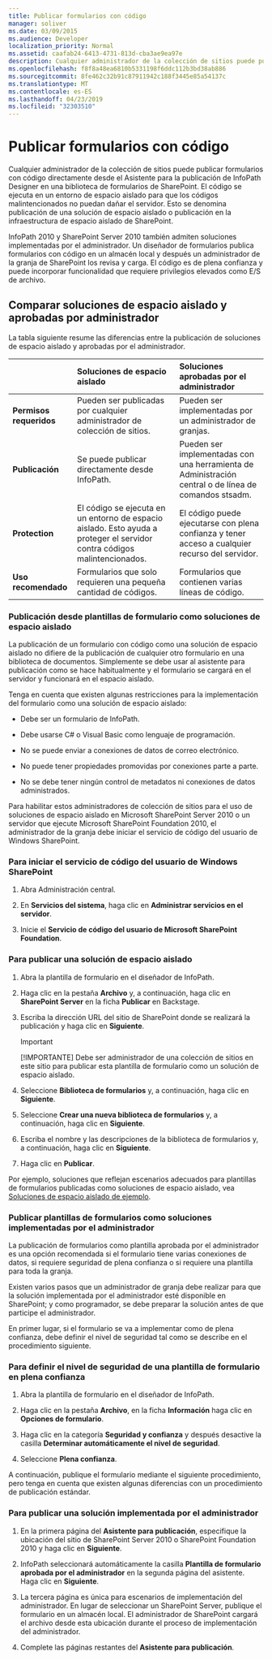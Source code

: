 ```yaml
---
title: Publicar formularios con código
manager: soliver
ms.date: 03/09/2015
ms.audience: Developer
localization_priority: Normal
ms.assetid: caafab24-6413-4731-813d-cba3ae9ea97e
description: Cualquier administrador de la colección de sitios puede publicar formularios con código directamente desde el Asistente para la publicación de InfoPath Designer en una biblioteca de formularios de SharePoint. El código se ejecuta en un entorno de espacio aislado para que los códigos malintencionados no puedan dañar el servidor. Esto se denomina publicación de una solución de espacio aislado o publicación en la infraestructura de espacio aislado de SharePoint.
ms.openlocfilehash: f8f8a48ea6810b5331198f6ddc112b3bd38ab886
ms.sourcegitcommit: 8fe462c32b91c87911942c188f3445e85a54137c
ms.translationtype: MT
ms.contentlocale: es-ES
ms.lasthandoff: 04/23/2019
ms.locfileid: "32303510"
---
```

# <a name="publishing-forms-with-code"></a>Publicar formularios con código

Cualquier administrador de la colección de sitios puede publicar formularios con código directamente desde el Asistente para la publicación de InfoPath Designer en una biblioteca de formularios de SharePoint. El código se ejecuta en un entorno de espacio aislado para que los códigos malintencionados no puedan dañar el servidor. Esto se denomina publicación de una solución de espacio aislado o publicación en la infraestructura de espacio aislado de SharePoint.
  
InfoPath 2010 y SharePoint Server 2010 también admiten soluciones implementadas por el administrador. Un diseñador de formularios publica formularios con código en un almacén local y después un administrador de la granja de SharePoint los revisa y carga. El código es de plena confianza y puede incorporar funcionalidad que requiere privilegios elevados como E/S de archivo.
  
## <a name="comparing-sandboxed-and-administrator-approved-solutions"></a>Comparar soluciones de espacio aislado y aprobadas por administrador

La tabla siguiente resume las diferencias entre la publicación de soluciones de espacio aislado y aprobadas por el administrador. 
  
||**Soluciones de espacio aislado**|**Soluciones aprobadas por el administrador**|
|:-----|:-----|:-----|
|**Permisos requeridos** <br/> |Pueden ser publicadas por cualquier administrador de colección de sitios.  <br/> |Pueden ser implementadas por un administrador de granjas.  <br/> |
|**Publicación** <br/> |Se puede publicar directamente desde InfoPath.  <br/> |Pueden ser implementadas con una herramienta de Administración central o de línea de comandos stsadm.  <br/> |
|**Protection** <br/> |El código se ejecuta en un entorno de espacio aislado. Esto ayuda a proteger el servidor contra códigos malintencionados.  <br/> |El código puede ejecutarse con plena confianza y tener acceso a cualquier recurso del servidor.  <br/> |
|**Uso recomendado** <br/> |Formularios que solo requieren una pequeña cantidad de códigos.  <br/> |Formularios que contienen varias líneas de código.  <br/> |
   
### <a name="publishing-form-templates-as-sandboxed-solutions"></a>Publicación desde plantillas de formulario como soluciones de espacio aislado

La publicación de un formulario con código como una solución de espacio aislado no difiere de la publicación de cualquier otro formulario en una biblioteca de documentos. Simplemente se debe usar al asistente para publicación como se hace habitualmente y el formulario se cargará en el servidor y funcionará en el espacio aislado.
  
Tenga en cuenta que existen algunas restricciones para la implementación del formulario como una solución de espacio aislado:
  
- Debe ser un formulario de InfoPath.
    
- Debe usarse C# o Visual Basic como lenguaje de programación.
    
- No se puede enviar a conexiones de datos de correo electrónico.
    
- No puede tener propiedades promovidas por conexiones parte a parte.
    
- No se debe tener ningún control de metadatos ni conexiones de datos administrados.
    
Para habilitar estos administradores de colección de sitios para el uso de soluciones de espacio aislado en Microsoft SharePoint Server 2010 o un servidor que ejecute Microsoft SharePoint Foundation 2010, el administrador de la granja debe iniciar el servicio de código del usuario de Windows SharePoint.
  
### <a name="to-start-the-windows-sharepoint-user-code-service"></a>Para iniciar el servicio de código del usuario de Windows SharePoint

1. Abra Administración central.
    
2. En **Servicios del sistema**, haga clic en **Administrar servicios en el servidor**.
    
3. Inicie el **Servicio de código del usuario de Microsoft SharePoint Foundation**.
    
### <a name="to-publish-a-sandboxed-solution"></a>Para publicar una solución de espacio aislado

1. Abra la plantilla de formulario en el diseñador de InfoPath.
    
2. Haga clic en la pestaña **Archivo** y, a continuación, haga clic en **SharePoint Server** en la ficha **Publicar** en Backstage. 
    
3. Escriba la dirección URL del sitio de SharePoint donde se realizará la publicación y haga clic en **Siguiente**. 
    
    > [!IMPORTANT]
    > [!IMPORTANTE] Debe ser administrador de una colección de sitios en este sitio para publicar esta plantilla de formulario como un solución de espacio aislado. 
  
4. Seleccione **Biblioteca de formularios** y, a continuación, haga clic en **Siguiente**.
    
5. Seleccione **Crear una nueva biblioteca de formularios** y, a continuación, haga clic en **Siguiente**.
    
6. Escriba el nombre y las descripciones de la biblioteca de formularios y, a continuación, haga clic en **Siguiente**.
    
7. Haga clic en **Publicar**.
    
Por ejemplo, soluciones que reflejan escenarios adecuados para plantillas de formularios publicadas como soluciones de espacio aislado, vea [Soluciones de espacio aislado de ejemplo](sample-sandboxed-solutions.md).
  
### <a name="publishing-form-templates-as-administrator-deployed-solutions"></a>Publicar plantillas de formularios como soluciones implementadas por el administrador

La publicación de formularios como plantilla aprobada por el administrador es una opción recomendada si el formulario tiene varias conexiones de datos, si requiere seguridad de plena confianza o si requiere una plantilla para toda la granja.
  
Existen varios pasos que un administrador de granja debe realizar para que la solución implementada por el administrador esté disponible en SharePoint; y como programador, se debe preparar la solución antes de que participe el administrador.
  
En primer lugar, si el formulario se va a implementar como de plena confianza, debe definir el nivel de seguridad tal como se describe en el procedimiento siguiente.
  
### <a name="to-set-the-security-level-of-a-form-template-to-full-trust"></a>Para definir el nivel de seguridad de una plantilla de formulario en plena confianza

1. Abra la plantilla de formulario en el diseñador de InfoPath.
    
2. Haga clic en la pestaña **Archivo**, en la ficha **Información** haga clic en **Opciones de formulario**.
    
3. Haga clic en la categoría **Seguridad y confianza** y después desactive la casilla **Determinar automáticamente el nivel de seguridad**. 
    
4. Seleccione **Plena confianza**.
    
A continuación, publique el formulario mediante el siguiente procedimiento, pero tenga en cuenta que existen algunas diferencias con un procedimiento de publicación estándar.
  
### <a name="to-publish-an-administrator-deployed-solution"></a>Para publicar una solución implementada por el administrador

1. En la primera página del **Asistente para publicación**, especifique la ubicación del sitio de SharePoint Server 2010 o SharePoint Foundation 2010 y haga clic en **Siguiente**.
    
2. InfoPath seleccionará automáticamente la casilla **Plantilla de formulario aprobada por el administrador** en la segunda página del asistente. Haga clic en **Siguiente**.
    
3. La tercera página es única para escenarios de implementación del administrador. En lugar de seleccionar un SharePoint Server, publique el formulario en un almacén local. El administrador de SharePoint cargará el archivo desde esta ubicación durante el proceso de implementación del administrador.
    
4. Complete las páginas restantes del **Asistente para publicación**.
    

